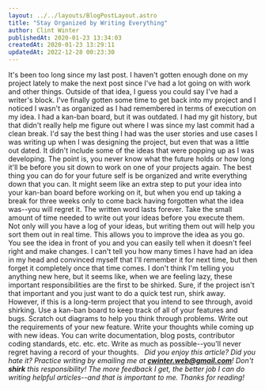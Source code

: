 ```yaml
---
layout: ../../layouts/BlogPostLayout.astro
title: "Stay Organized by Writing Everything"
author: Clint Winter
publishedAt: 2020-01-23 13:34:03
createdAt: 2020-01-23 13:29:11
updatedAt: 2022-12-28 00:23:30
---
```


It's been too long since my last post. I haven't gotten enough done on my project lately to make the next post since I've had a lot going on with work and other things. Outside of that idea, I guess you could say I've had a writer's block.
I've finally gotten some time to get back into my project and I noticed I wasn't as organized as I had remembered in terms of execution on my idea. I had a kan-ban board, but it was outdated. I had my git history, but that didn't really help me figure out where I was since my last commit had a clean break. I'd say the best thing I had was the user stories and use cases I was writing up when I was designing the project, but even that was a little out dated. It didn't include some of the ideas that were popping up as I was developing.
The point is, you never know what the future holds or how long it'll be before you sit down to work on one of your projects again. The best thing you can do for your future self is be organized and write everything down that you can. It might seem like an extra step to put your idea into your kan-ban board before working on it, but when you end up taking a break for three weeks only to come back having forgotten what the idea was--you will regret it.
The written word lasts forever. Take the small amount of time needed to write out your ideas before you execute them. Not only will you have a log of your ideas, but writing them out will help you sort them out in real time. This allows you to improve the idea as you go. You see the idea in front of you and you can easily tell when it doesn't feel right and make changes. 
I can't tell you how many times I have had an idea in my head and convinced myself that I'll remember it for next time, but then forget it completely once that time comes. I don't think I'm telling you anything new here, but it seems like, when we are feeling lazy, these important responsibilities are the first to be shirked. Sure, if the project isn't that important and you just want to do a quick test run, shirk away. However, if this is a long-term project that you intend to see through, avoid shirking.
Use a kan-ban board to keep track of all of your features and bugs. Scratch out diagrams to help you think through problems. Write out the requirements of your new feature. Write your thoughts while coming up with new ideas. You can write documentation, blog posts, contributor coding standards, etc. etc. etc. Write as much as possible--you'll never regret having a record of your thoughts.
&nbsp;
*Did you enjoy this article? Did you hate it? Practice writing by emailing me at **cwinter.web@gmail.com**! Don't **shirk** this responsibility! The more feedback I get, the better job I can do writing helpful articles--and that is important to me. Thanks for reading!*
